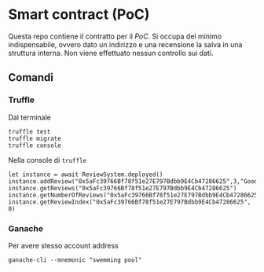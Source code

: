 # Smart contract (PoC)

Questa repo contiene il contratto per il *PoC*. Si occupa del minimo indispensabile, ovvero dato un indirizzo e una recensione la salva in una struttura interna. Non viene effettuato nessun controllo sui dati.

## Comandi

### Truffle

Dal terminale
```
truffle test
truffle migrate
truffle console
```

Nella console di `truffle`
```
let instance = await ReviewSystem.deployed()
instance.addReview("0x5aFc39766Bf78f51e27E797Bdbb9E4Cb47286625",3,"Good")
instance.getReviews("0x5aFc39766Bf78f51e27E797Bdbb9E4Cb47286625")
instance.getNumberOfReviews("0x5aFc39766Bf78f51e27E797Bdbb9E4Cb47286625")
instance.getReviewIndex("0x5aFc39766Bf78f51e27E797Bdbb9E4Cb47286625", 0)
```
### Ganache
Per avere stesso account address
```
ganache-cli --mnemonic "swemming pool"
```
